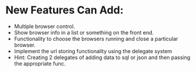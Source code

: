 # New Features Can Add:
* Multiple browser control. 
* Show browser info in a list or something on the front end.
* Functionality to choose the browsers running and close a particular browser.
* Implement the url storing functionality using the delegate system
 * Hint: Creating 2 delegates of adding data to sql or json and then passing the appropriate func.
